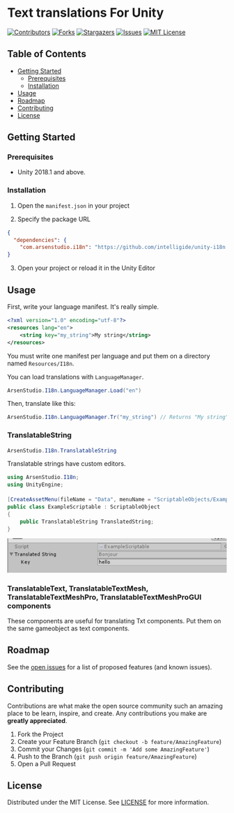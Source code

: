 # Text translations For Unity

[![Contributors][contributors-shield]][contributors-url]
[![Forks][forks-shield]][forks-url]
[![Stargazers][stars-shield]][stars-url]
[![Issues][issues-shield]][issues-url]
[![MIT License][license-shield]][license-url]

## Table of Contents

* [Getting Started](#getting-started)
  * [Prerequisites](#prerequisites)
  * [Installation](#installation)
* [Usage](#usage)
* [Roadmap](#roadmap)
* [Contributing](#contributing)
* [License](#license)

## Getting Started

### Prerequisites

* Unity 2018.1 and above.

### Installation

1. Open the `manifest.json` in your project

2. Specify the package URL

```json
{
  "dependencies": {
    "com.arsenstudio.i18n": "https://github.com/intelligide/unity-i18n.git"
}
```

3. Open your project or reload it in the Unity Editor

## Usage

First, write your language manifest. It's really simple.

```xml
<?xml version="1.0" encoding="utf-8"?>
<resources lang="en">
    <string key="my_string">My string</string>
</resources>
```

You must write one manifest per language and put them on a directory named `Resources/I18n`.

You can load translations with `LanguageManager`.

```csharp
ArsenStudio.I18n.LanguageManager.Load("en")
```

Then, translate like this:


```csharp
ArsenStudio.I18n.LanguageManager.Tr("my_string") // Returns "My string"
```

### TranslatableString

```csharp
ArsenStudio.I18n.TranslatableString
```

Translatable strings have custom editors.

```csharp
using ArsenStudio.I18n;
using UnityEngine;

[CreateAssetMenu(fileName = "Data", menuName = "ScriptableObjects/ExampleScriptable", order = 1)]
public class ExampleScriptable : ScriptableObject
{
    public TranslatableString TranslatedString;
}
```

![TranslatableString editor](Documentation~/translated-string.png)

### TranslatableText, TranslatableTextMesh, TranslatableTextMeshPro, TranslatableTextMeshProGUI components

These components are useful for translating Txt components. Put them on the same gameobject as text components.

## Roadmap

See the [open issues](https://github.com/intelligide/unity-i18n/issues) for a list of proposed features (and known issues).

## Contributing

Contributions are what make the open source community such an amazing place to be learn, inspire, and create. Any contributions you make are **greatly appreciated**.

1. Fork the Project
2. Create your Feature Branch (`git checkout -b feature/AmazingFeature`)
3. Commit your Changes (`git commit -m 'Add some AmazingFeature'`)
4. Push to the Branch (`git push origin feature/AmazingFeature`)
5. Open a Pull Request

## License

Distributed under the MIT License. See [LICENSE](LICENSE.txt) for more information.

[contributors-shield]: https://img.shields.io/github/contributors/intelligide/unity-i18n.svg?style=flat-square
[contributors-url]: https://github.com/intelligide/unity-i18n/graphs/contributors
[forks-shield]: https://img.shields.io/github/forks/intelligide/unity-i18n.svg?style=flat-square
[forks-url]: https://github.com/intelligide/unity-i18n/network/members
[stars-shield]: https://img.shields.io/github/stars/intelligide/unity-i18n.svg?style=flat-square
[stars-url]: https://github.com/intelligide/unity-i18n/stargazers
[issues-shield]: https://img.shields.io/github/issues/intelligide/unity-i18n.svg?style=flat-square
[issues-url]: https://github.com/intelligide/unity-i18n/issues
[license-shield]: https://img.shields.io/github/license/intelligide/unity-i18n.svg?style=flat-square
[license-url]: https://github.com/intelligide/unity-i18n/blob/master/LICENSE.txt
